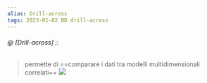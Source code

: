 ```yaml
---
alias: Drill-across
tags: 2023-01-02 BD drill-across
---
```


###### @ [Drill-across] ::
> permette di ==comparare i dati tra modelli multidimensionali correlati==
![](drillacross.jpeg)
<!--ID: 1672771105246-->
